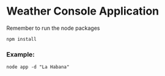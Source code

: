 # Weather Console Application

Remember to run the node packages

```
npm install
```

### Example:

```
node app -d "La Habana"
```